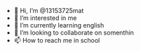 - 👋 Hi, I’m @13153725mat
- 👀 I’m interested in me
- 🌱 I’m currently learning english
- 💞️ I’m looking to collaborate on somenthin
- 📫 How to reach me in school

<!---
13153725mat/13153725mat is a ✨ special ✨ repository because its `README.md` (this file) appears on your GitHub profile.
You can click the Preview link to take a look at your changes.
--->
